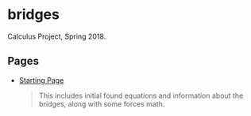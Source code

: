 # bridges
Calculus Project, Spring 2018.

## Pages
- [Starting Page](main)
    > This includes initial found equations and information about the bridges, along with some forces math.
